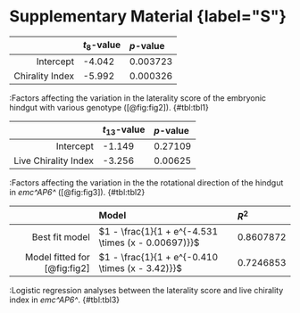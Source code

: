 # Supplementary Material {label="S"}

|                 | $t_{8}$-value | *p*-value |
|----------------:|:--------------|:----------|
|       Intercept | -4.042        | 0.003723  |
| Chirality Index | -5.992        | 0.000326  |

:Factors affecting the variation in the laterality score of the embryonic hindgut with various genotype ([@fig:fig2]). {#tbl:tbl1}

|                      | $t_{13}$-value | *p*-value |
|---------------------:|:---------------|:----------|
|            Intercept | -1.149         | 0.27109   |
| Live Chirality Index | -3.256         | 0.00625   |

:Factors affecting the variation in the the rotational direction of the hindgut in *emc^AP6^* ([@fig:fig3]). {#tbl:tbl2}

|                              | Model                                               | $R^{2}$   |
|-----------------------------:|:----------------------------------------------------|:----------|
|               Best fit model | $1 - \frac{1}{1 + e^{-4.531 \times (x - 0.00697)}}$ | 0.8607872 |
| Model fitted for [@fig:fig2] | $1 - \frac{1}{1 + e^{-0.410 \times (x - 3.42)}}$    | 0.7246853 |

:Logistic regression analyses between the laterality score and live chirality index in *emc^AP6^*. {#tbl:tbl3}

<!--
0_metadata/meta0.md
0_metadata/meta1.md
1_abstract.md
2_introduction.md
3_procedures.md
4_results.md
5_discussion.md
6_figs.md
7_references.md
8_supplements.md
-->
